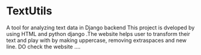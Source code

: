 # TextUtils
A tool for analyzing text data in Django backend
 This project is dveloped by using HTML and python django .The website helps user to transform their text and play with by making uppercase, removing extraspaces and new line.
 DO check the website ....
